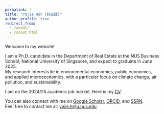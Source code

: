 ```yaml
---
permalink: /
title: "Yajie Han (韩亚婕)"
author_profile: true
redirect_from: 
  - /about/
  - /about.html
---
```

Welcome to my website!

I am a Ph.D. candidate in the Department of Real Estate at the NUS Business School, National University of Singapore, and expect to graduate in June 2025.   
My research interests lie in environmental economics, public economics, and applied microeconomics, with a particular focus on climate change, air pollution, and sustainability. 

I am on the 2024/25 academic job market. Here is my [CV](../doc/cv.pdf).

You can also connect with me on [Google Scholar](https://scholar.google.com/citations?user=DFrjF7QAAAAJ&hl=en), [ORCID](https://orcid.org/0000-0002-7847-4244), and [SSRN](https://papers.ssrn.com/sol3/cf_dev/AbsByAuth.cfm?per_id=3445877).  
Feel free to contact me at: <yajie.h@u.nus.edu>


